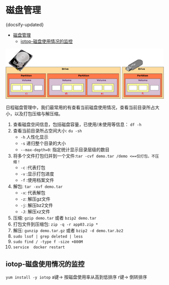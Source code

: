 #  磁盘管理
{docsify-updated}

- [磁盘管理](#磁盘管理)
	- [iotop-磁盘使用情况的监控](#iotop-磁盘使用情况的监控)


<center><img src="pics/pQEFn.png"></center>

日程磁盘管理中，我们最常用的有查看当前磁盘使用情况，查看当前目录所占大小，以及打包压缩与解压缩。

1. 查看磁盘空间信息，包括磁盘容量，已使用/未使用等信息： `df -h`
2. 查看当前目录所占空间大小: `du -sh`
	+ `-h` 人性化显示
	+ `-s` 递归整个目录的大小
	+ `--max-depth=0`: 指定统计显示目录层级的数目
3. 将多个文件打包归并到一个文件:`tar -cvf demo.tar /demo <==仅打包，不压缩！`
	+ `-c` :代表打包
	+ `-v` :显示打包进度
	+ `-f` :使用档案文件
4. 解包: `tar -xvf demo.tar`
	+ `-x`: 代表解包
	+ `-z`: 解压gz文件
	+ `-j`: 解压bz2文件
	+ `-J`: 解压xz文件
5. 压缩: `gzip demo.tar` 或者 `bzip2 demo.tar`
6. 打包文件到压缩包: `zip -q -r app03.zip *`
7. 解压: `gunzip demo.tar.gz` 或者 `bzip2 -d demo.tar.bz2`
8. `sudo lsof | grep deleted | less`
9. `sudo find / -type f -size +800M`
10. `service  docker restart`
    
## iotop-磁盘使用情况的监控
`yum install -y iotop`
a键-> 按磁盘使用率从高到低排序
r键-> 倒转排序


